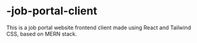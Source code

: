 # -job-portal-client
This is a job portal website frontend client made using React and Tailwind CSS, based on MERN stack.
